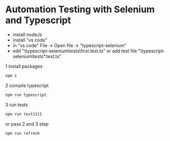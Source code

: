 # Automation Testing with Selenium and Typescript

- install nodeJs
- install "vs code"
- in "vs code" File -> Open file -> "typescript-selenium"
- edit "\typescript-selenium\tests\first.test.ts" or add test file "\typescript-selenium\tests\*.test.ts"

1 install packages
```sh
npm i
```

2 compile typescript
```sh
npm run typescript
```

3 run tests
```sh
npm run test1111
```

or pass 2 and 3 step
```sh
npm run refresh
```